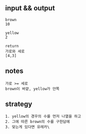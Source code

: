 ## input && output
```
brown
10

yellow
2

return
가로와 세로
[4,3]
```

## notes
```
가로 >= 세로
brown이 바깥, yellow가 안쪽
```

## strategy
```
1. yellow의 경우의 수를 먼저 나열을 하고
2. 그에 따른 brown의 수를 구한담에
3. 맞는게 있다면 유레카\

```
